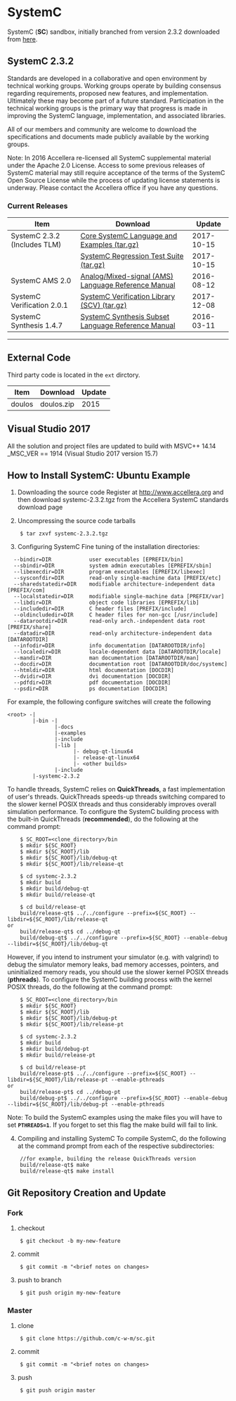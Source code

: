 # SystemC
SystemC (**SC**) sandbox, initially branched from version 2.3.2 downloaded from [here](http://www.accellera.org/downloads/standards/systemc).

## SystemC 2.3.2
Standards are developed in a collaborative and open environment by technical working groups. Working groups operate by building consensus regarding requirements, proposed new features, and implementation. Ultimately these may become part of a future standard. Participation in the technical working groups is the primary way that progress is made in improving the SystemC language, implementation, and associated libraries.

All of our members and community are welcome to download the specifications and documents made publicly available by the working groups.

Note: In 2016 Accellera re-licensed all SystemC supplemental material under the Apache 2.0 License. Access to some previous releases of SystemC material may still require acceptance of the terms of the SystemC Open Source License while the process of updating license statements is underway. Please contact the Accellera office if you have any questions.

### Current Releases
| Item                         | Download                                            | Update     |
|------------------------------|-----------------------------------------------------|------------|
| SystemC 2.3.2 (Includes TLM) | [Core SystemC Language and Examples (tar.gz)](http://www.accellera.org/images/downloads/standards/systemc/systemc-2.3.2.tar.gz)         | 2017-10-15 |
|                              | [SystemC Regression Test Suite (tar.gz)](http://www.accellera.org/images/downloads/standards/systemc/systemc-regressions-2.3.2.tar.gz)	             | 2017-10-15 |
| SystemC AMS 2.0              | [Analog/Mixed-signal (AMS) Language Reference Manual](http://www.accellera.org/images/downloads/standards/systemc/SystemC_AMS_2_0_LRM.pdf) | 2016-08-12 |
| SystemC Verification 2.0.1   | [SystemC Verification Library (SCV) (tar.gz)](http://www.accellera.org/images/downloads/standards/systemc/scv-2.0.1.tar.gz)         | 2017-12-08 |
| SystemC Synthesis 1.4.7      | [SystemC Synthesis Subset Language Reference Manual](http://www.accellera.org/images/downloads/standards/systemc/SystemC_Synthesis_Subset_1_4_7.pdf)  | 2016-03-11 |
---------------------------------------------------------------------------------------------------

## External Code
Third party code is located in the `ext` dirctory.

| Item    | Download    | Update |
|---------|-------------|--------|
| doulos  | doulos.zip  | 2015   |

## Visual Studio 2017
All the solution and project files are updated to build with MSVC++ 14.14 _MSC_VER == 1914 (Visual Studio 2017 version 15.7)

## How to Install SystemC: Ubuntu Example
1. Downloading the source code
Register at http://www.accellera.org and then download systemc-2.3.2.tgz from the Accellera SystemC standards download page

2. Uncompressing the source code tarballs
```
	$ tar zxvf systemc-2.3.2.tgz
```

3. Configuring SystemC
Fine tuning of the installation directories:
```
  --bindir=DIR            user executables [EPREFIX/bin]
  --sbindir=DIR           system admin executables [EPREFIX/sbin]
  --libexecdir=DIR        program executables [EPREFIX/libexec]
  --sysconfdir=DIR        read-only single-machine data [PREFIX/etc]
  --sharedstatedir=DIR    modifiable architecture-independent data [PREFIX/com]
  --localstatedir=DIR     modifiable single-machine data [PREFIX/var]
  --libdir=DIR            object code libraries [EPREFIX/lib]
  --includedir=DIR        C header files [PREFIX/include]
  --oldincludedir=DIR     C header files for non-gcc [/usr/include]
  --datarootdir=DIR       read-only arch.-independent data root [PREFIX/share]
  --datadir=DIR           read-only architecture-independent data [DATAROOTDIR]
  --infodir=DIR           info documentation [DATAROOTDIR/info]
  --localedir=DIR         locale-dependent data [DATAROOTDIR/locale]
  --mandir=DIR            man documentation [DATAROOTDIR/man]
  --docdir=DIR            documentation root [DATAROOTDIR/doc/systemc]
  --htmldir=DIR           html documentation [DOCDIR]
  --dvidir=DIR            dvi documentation [DOCDIR]
  --pdfdir=DIR            pdf documentation [DOCDIR]
  --psdir=DIR             ps documentation [DOCDIR]
```
For example, the following configure switches will create the following
```
<root> -|
        |-bin -|
               |-docs
               |-examples
               |-include
               |-lib |
                     |- debug-qt-linux64
                     |- release-qt-linux64
                     |- <other builds>
               |-include
        |-systemc-2.3.2
```
To handle threads, SystemC relies on __QuickThreads__, a fast implementation of user's threads. QuickThreads speeds-up threads switching compared to the slower kernel POSIX threads and thus considerably improves overall simulation performance. To configure the SystemC building process with the built-in QuickThreads (__recommended__), do the following at the command prompt:
```
	$ SC_ROOT=<clone_directory>/bin
    $ mkdir ${SC_ROOT}
    $ mkdir ${SC_ROOT}/lib
    $ mkdir ${SC_ROOT}/lib/debug-qt
    $ mkdir ${SC_ROOT}/lib/release-qt

	$ cd systemc-2.3.2
	$ mkdir build
	$ mkdir build/debug-qt
	$ mkdir build/release-qt

	$ cd build/release-qt
	build/release-qt$ ../../configure --prefix=${SC_ROOT} --libdir=${SC_ROOT}/lib/release-qt
or
	build/release-qt$ cd ../debug-qt
	build/debug-qt$ ../../configure --prefix=${SC_ROOT} --enable-debug --libdir=${SC_ROOT}/lib/debug-qt
```
However, if you intend to instrument your simulator (e.g. with valgrind) to debug the simulator memory leaks, bad memory accesses, pointers, and uninitialized memory reads, you should use the slower kernel POSIX threads (__pthreads__). To configure the SystemC building process with the kernel POSIX threads, do the following at the command prompt:
```
	$ SC_ROOT=<clone_directory>/bin
    $ mkdir ${SC_ROOT}
    $ mkdir ${SC_ROOT}/lib
    $ mkdir ${SC_ROOT}/lib/debug-pt
    $ mkdir ${SC_ROOT}/lib/release-pt

	$ cd systemc-2.3.2
	$ mkdir build
	$ mkdir build/debug-pt
	$ mkdir build/release-pt

	$ cd build/release-pt
	build/release-pt$ ../../configure --prefix=${SC_ROOT} --libdir=${SC_ROOT}/lib/release-pt --enable-pthreads
or
	build/release-pt$ cd ../debug-pt
	build/debug-pt$ ../../configure --prefix=${SC_ROOT} --enable-debug --libdir=${SC_ROOT}/lib/debug-pt --enable-pthreads
```
Note: To build the SystemC examples using the make files you will have to set __`PTHREADS=1`__.  If you forget to set this flag the make build will fail to link.

4. Compiling and installing SystemC
To compile SystemC, do the following at the command prompt from each of the respective subdirectories:
```
	//for example, building the release QuickThreads version
	build/release-qt$ make
	build/release-qt$ make install
```

## Git Repository Creation and Update
### Fork
1. checkout
```
	$ git checkout -b my-new-feature
```
2. commit
```
	$ git commit -m "<brief notes on changes>
```
3. push to branch
```
	$ git push origin my-new-feature
```

### Master
1. clone
```
	$ git clone https://github.com/c-w-m/sc.git
```
2. commit
```
	$ git commit -m "<brief notes on changes>
```
3. push
```
	$ git push origin master
```
